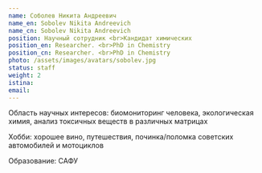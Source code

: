 ```yaml
---
name: Соболев Никита Андреевич
name_en: Sobolev Nikita Andreevich
name_cn: Sobolev Nikita Andreevich
position: Научный сотрудник <br>Кандидат химических 
position_en: Researcher. <br>PhD in Chemistry
position_cn: Researcher. <br>PhD in Chemistry
photo: /assets/images/avatars/sobolev.jpg
status: staff
weight: 2
istina: 
email: 
---
```


Область научных интересов: биомониторинг человека, экологическая химия, анализ токсичных веществ в различных матрицах

Хобби: хорошее вино, путешествия, починка/поломка советских автомобилей и мотоциклов

Образование: САФУ
